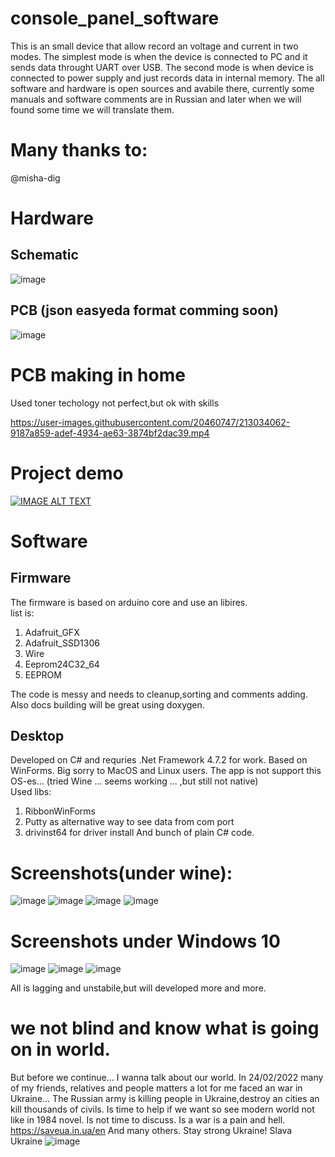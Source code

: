 # console_panel_software

This is an small device that allow record an voltage and current in two modes. The simplest mode is when the device is connected to PC and it sends data throught UART over USB. 
The second mode is when device is connected to power supply and just records data in internal memory.
The all software and hardware is open sources and avabile there, currently some manuals and software comments are in Russian and later when we will found some time we will translate them.


# Many thanks to:
@misha-dig

# Hardware 
## Schematic
![image](https://user-images.githubusercontent.com/20460747/213035296-5e5684d8-6052-43a9-aa34-5787aac51af1.png)
##  PCB (json easyeda format comming soon)
![image](https://user-images.githubusercontent.com/20460747/213035432-a12f778e-9b6c-4ddc-8d29-43024db2b69e.png)


# PCB making in home
Used toner techology not perfect,but ok with skills


https://user-images.githubusercontent.com/20460747/213034062-9187a859-adef-4934-ae63-3874bf2dac39.mp4




# Project demo 
<a href="https://www.youtube.com/watch?v=LSznjLQJUaE"><img src="https://img.youtube.com/vi/LSznjLQJUaE/0.jpg" alt="IMAGE ALT TEXT"></a>




# Software 
## Firmware

The firmware is based on arduino core and use an libires.  
list is:  
1. Adafruit_GFX
2. Adafruit_SSD1306
3. Wire
4. Eeprom24C32_64
5. EEPROM

The code is messy and needs to cleanup,sorting and comments adding. Also docs building will be great using doxygen.


## Desktop
Developed on C# and requries .Net Framework 4.7.2 for work. Based on WinForms. 
Big sorry to MacOS and Linux users. The app is not support this OS-es...  (tried Wine ... seems working ... ,but still not native)  
Used libs: 
1. RibbonWinForms 
2. Putty as alternative way to see data from com port
3. drivinst64 for driver install
And bunch of plain C# code. 

# Screenshots(under wine):

![image](https://user-images.githubusercontent.com/20460747/213033275-50029745-ca9d-47a0-a804-3d557caf3678.png)
![image](https://user-images.githubusercontent.com/20460747/213033336-c12f3ade-f977-402f-a9a8-17f290535ae3.png)
![image](https://user-images.githubusercontent.com/20460747/213033353-3ad43fad-018c-4c6a-b69b-43fcacf0130d.png)
![image](https://user-images.githubusercontent.com/20460747/213033380-b30d2f0b-bd7e-4367-8f14-4b14dba43363.png)

# Screenshots under Windows 10
![image](https://user-images.githubusercontent.com/20460747/213033761-9282c3cd-b759-4cac-a0e8-004345bad981.png)
![image](https://user-images.githubusercontent.com/20460747/213033774-fe3f46a7-33e5-4eb2-b12d-922b0416b124.png)
![image](https://user-images.githubusercontent.com/20460747/213033786-c4bbbadc-c628-4dcd-8ce0-65e2542e3932.png)


All is lagging and unstabile,but will developed more and more.


# we not blind and know what is going on in world.
But before we continue... I wanna talk about our world. In 24/02/2022 many of my friends, relatives and people matters a lot for me faced an war in Ukraine... The Russian army is killing people in Ukraine,destroy an cities an kill thousands of civils. Is time to help if we want so see modern world not like in 1984 novel. Is not time to discuss. Is a war is a pain and hell. https://saveua.in.ua/en And many others. Stay strong Ukraine!
Slava Ukraine 
![image](https://user-images.githubusercontent.com/20460747/213034959-b67f63b0-8f67-4185-a834-af61877c1d99.png)




